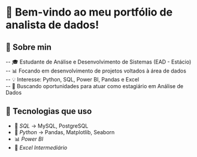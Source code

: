 # 👋 Bem-vindo ao meu portfólio de analista de dados!


## 🧠 Sobre min
-- 🎓 Estudante de Análise e Desenvolvimento de Sistemas (EAD - Estácio)<br>
-- 📊 Focando em desenvolvimento de projetos voltados à área de dados<br>
-- 💡 Interesse: Python, SQL, Power BI, Pandas e Excel <br>
-- 🚀 Buscando oportunidades para atuar como estagiário em Análise de Dados<br>


## 🚀 Tecnologias que uso
- 🧮 *SQL* → MySQL, PostgreSQL  
- 🐍 *Python* → Pandas, Matplotlib, Seaborn  
- 📊 *Power BI*  
- 🧠 *Excel Intermediário*








